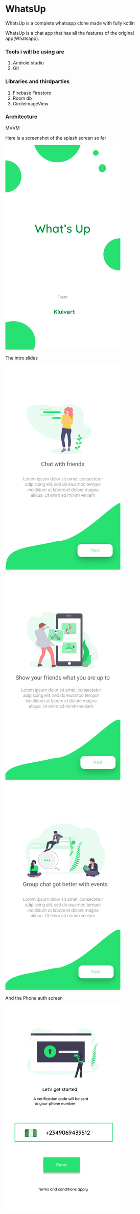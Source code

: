 # WhatsUp
WhatsUp is a complete whatsapp clone made with fully kotlin

WhatsUp is a chat app that has all the features of the original app(Whatsapp).

### Tools i will be using are

1. Android studio
2. Git

### Libraries and thirdparties

1. Firebase Firestore
2. Room db
3. CircleImageView

### Architecture
 MVVM
 
 Here is a screenshot of the splash screen so far
 
 ![alt text](https://github.com/Tristankluivert/WhatsUp/blob/master/Screenshots/WhatsUpSplash.png)
 

 The intro slides
 
 ![alt text](https://github.com/Tristankluivert/WhatsUp/blob/master/Screenshots/introne.png)
 
 ![alt text](https://github.com/Tristankluivert/WhatsUp/blob/master/Screenshots/introtwo.png)
 
 ![alt text](https://github.com/Tristankluivert/WhatsUp/blob/master/Screenshots/introthree.png)
 
 
  And the Phone auth screen
 
 ![alt text](https://github.com/Tristankluivert/WhatsUp/blob/master/Screenshots/phone%20auth.png)
 
 
 


